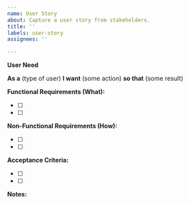 ```yaml
---
name: User Story
about: Capture a user story from stakeholders.
title: ''
labels: user-story
assignees: ''

---
```


**User Need**

**As a** (type of user)
**I want** (some action)
**so that** (some result)

**Functional Requirements (What):**

- [ ]
- [ ]

**Non-Functional Requirements (How):**

- [ ]
- [ ]


**Acceptance Criteria:**

- [ ]
- [ ]

**Notes:**

<!-- Here's a brief explanation of each field:

As a (type of user): This is the role that the stakeholder or user plays. It could be a developer, project manager, security team, etc.

I want (some action): This describes what the user wants to do. It should be a specific action or feature.

so that (some result): This is the reason or benefit that the user expects from performing the action.

Functional Requirements: Here, you list what you are going to do - the functional requirements associated with the user story. These could be based on what you learned from the stakeholder interviews, what functionality they need.

[Non-Functional Requirements](https://en.wikipedia.org/wiki/Non-functional_requirement): Here, you list how you are going to do it - the non-functional requirements associated with the user story. These could be about the system's performance, security, usability, standards etc, these are likely more technical than the functional requirements description.

Acceptance Criteria: These are the conditions that must be met for the user story to be considered "done". It should clearly define the boundaries of the user story and help in testing.

Assumptions (optional): Where appropriate list any important assumptions here.

Risks and Mitigation (optional): Where appropriate list any important risks relevant to this ticket and if possible a mitigation strategy.

Notes: This is for any additional information or details about the user story. -->
